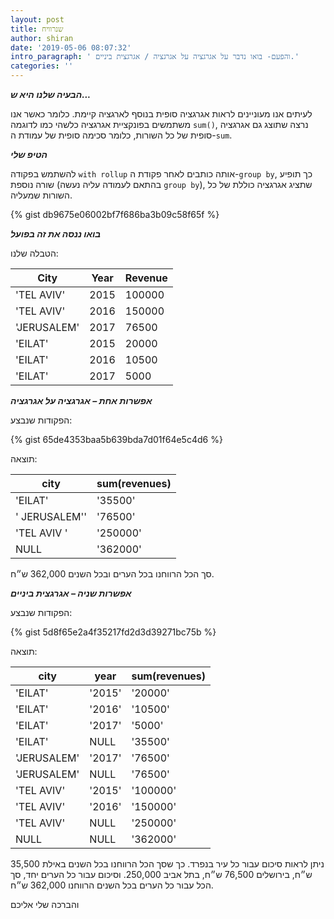 ```yaml
---
layout: post
title: שנרוויח
author: shiran
date: '2019-05-06 08:07:32'
intro_paragraph: ' והפעם- בואו נדבר על אגרגציה על אגרגציה / אגרגצית ביניים.'
categories: ''
---
```

***הבעיה שלנו היא ש...***

לעיתים אנו מעוניינים לראות אגרגציה סופית בנוסף לארגציה קיימת. כלומר כאשר אנו משתמשים בפונקציית אגרגציה כלשהי כמו לדוגמה ```sum()```, נרצה שתוצג גם אגרגציה סופית של כל השורות, כלומר סכימה סופית של עמודת ה-```sum```.

***הטיפ שלי***

להשתמש בפקודה ```with rollup``` אותה כותבים לאחר פקודת ה-```group by```, כך תופיע שורה נוספת (בהתאם לעמודה עליה נעשה ```group by```), שתציג אגרגציה כוללת של כל השורות שמעליה. 

{% gist db9675e06002bf7f686ba3b09c58f65f %}

***בואו ננסה את זה בפועל***

הטבלה שלנו:

| City  | Year  |  Revenue |
|---|---|---|
| 'TEL AVIV'  | 2015  | 100000  |
|  'TEL AVIV'  | 2016  |  150000 |
| 'JERUSALEM'  | 2017  | 76500  |
|  'EILAT' | 2015  |  20000 |
|  'EILAT' |  2016 | 10500  |
|  'EILAT' | 2017  | 5000  |


***אפשרות אחת – אגרגציה על אגרגציה***

הפקודות שנבצע:

{% gist 65de4353baa5b639bda7d01f64e5c4d6 %}

תוצאה:

| city  | sum(revenues)|
|---|---|
|'EILAT' | '35500'|
|' JERUSALEM'' | '76500'| 
|'TEL AVIV ' | '250000'| 
| NULL | '362000'| 


סך הכל הרווחנו בכל הערים ובכל השנים 362,000 ש״ח.

***אפשרות שניה – אגרגצית ביניים***

הפקודות שנבצע:

{% gist 5d8f65e2a4f35217fd2d3d39271bc75b %}

תוצאה:

| city  | year  |  sum(revenues) |
|---|---|---|
|'EILAT'|'2015'|'20000'|
|'EILAT'|'2016'|'10500'|
|'EILAT'|'2017'|'5000'|
|'EILAT'|NULL|'35500'|
|'JERUSALEM'|'2017'|'76500'|
|'JERUSALEM'|NULL|'76500'|
|'TEL AVIV'|'2015'|'100000'|
|'TEL AVIV'|'2016'|'150000'|
|'TEL AVIV'|NULL|'250000'|
|NULL|NULL|'362000'|


ניתן לראות סיכום עבור כל עיר בנפרד. כך שסך הכל הרווחנו בכל השנים 
באילת 35,500 ש״ח, בירושלים 76,500 ש״ח, בתל אביב 250,000. 
וסיכום עבור כל הערים יחד, סך הכל עבור כל הערים בכל השנים הרווחנו 362,000 ש״ח.
 
והברכה שלי אליכם

